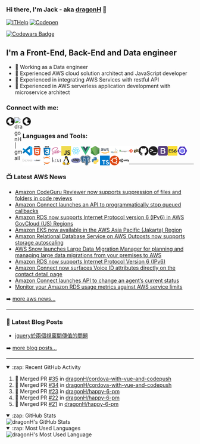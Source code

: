 ### Hi there, I'm Jack - aka [dragonH](http://dragonh.github.io) 👋

[![ITHelp](https://img.shields.io/website?label=ithelp&style=for-the-badge&url=https%3A%2F%2Fithelp.ithome.com.tw/users/20117259)](https://ithelp.ithome.com.tw/users/20117259)
[![Codepen](https://img.shields.io/website?label=codepen&style=for-the-badge&url=https%3A%2F%2Fcodepen.io/dragonH)](https://codepen.io/dragonH)

[![Codewars Badge](https://camo.githubusercontent.com/edb84f3d2f0df3ab60c9ff31766c0796e5a67cec/68747470733a2f2f7777772e636f6465776172732e636f6d2f75736572732f647261676f6e482f6261646765732f6c61726765)](https://www.codewars.com/users/dragonH/badges)

## I'm a Front-End, Back-End and Data engineer

- 🔭 Working as a Data engineer
- 🌱 Experienced AWS cloud solution architect and JavaScript developer
- 👯 Experienced in integrating AWS Services with restful API
- 🥅 Experienced in AWS serverless application development with microservice architect

### Connect with me:

[<img align="left" alt="codeSTACKr.com" width="22px" src="https://raw.githubusercontent.com/iconic/open-iconic/master/svg/globe.svg" />][website]
[<img align="left" alt="dragonH | gmail" width="22px" src="https://cdn.jsdelivr.net/npm/simple-icons@v3/icons/gmail.svg" />][gmail]
[<img align="left" alt="dragonH | ithelp" width="22px" src="https://raw.githubusercontent.com/iconic/open-iconic/master/svg/globe.svg" />][ithelp]

<br />

### Languages and Tools:

[<img align="left" alt="Visual Studio Code" width="26px" src="https://raw.githubusercontent.com/github/explore/80688e429a7d4ef2fca1e82350fe8e3517d3494d/topics/visual-studio-code/visual-studio-code.png" />][vscode]
[<img align="left" alt="HTML5" width="26px" src="https://raw.githubusercontent.com/github/explore/80688e429a7d4ef2fca1e82350fe8e3517d3494d/topics/html/html.png" />][html5]
[<img align="left" alt="CSS3" width="26px" src="https://raw.githubusercontent.com/github/explore/80688e429a7d4ef2fca1e82350fe8e3517d3494d/topics/css/css.png" />][css3]
[<img align="left" alt="Sass" width="26px" src="https://raw.githubusercontent.com/github/explore/80688e429a7d4ef2fca1e82350fe8e3517d3494d/topics/sass/sass.png" />][sass]
[<img align="left" alt="JavaScript" width="26px" src="https://raw.githubusercontent.com/github/explore/80688e429a7d4ef2fca1e82350fe8e3517d3494d/topics/javascript/javascript.png" />][javascript]
[<img align="left" alt="React" width="26px" src="https://raw.githubusercontent.com/github/explore/80688e429a7d4ef2fca1e82350fe8e3517d3494d/topics/react/react.png" />][react]
[<img align="left" alt="vue" width="26px" src="https://raw.githubusercontent.com/github/explore/e94815998e4e0713912fed477a1f346ec04c3da2/topics/vue/vue.png" />][vue]
[<img align="left" alt="Node.js" width="26px" src="https://raw.githubusercontent.com/github/explore/80688e429a7d4ef2fca1e82350fe8e3517d3494d/topics/nodejs/nodejs.png" />][nodejs]
[<img align="left" alt="aws" width="26px" src="https://raw.githubusercontent.com/github/explore/80688e429a7d4ef2fca1e82350fe8e3517d3494d/topics/aws/aws.png" />][aws]
[<img align="left" alt="MySQL" width="26px" src="https://raw.githubusercontent.com/github/explore/80688e429a7d4ef2fca1e82350fe8e3517d3494d/topics/mysql/mysql.png" />][mysql]
[<img align="left" alt="MongoDB" width="26px" src="https://raw.githubusercontent.com/github/explore/80688e429a7d4ef2fca1e82350fe8e3517d3494d/topics/mongodb/mongodb.png" />][mongodb]
[<img align="left" alt="Git" width="26px" src="https://raw.githubusercontent.com/github/explore/80688e429a7d4ef2fca1e82350fe8e3517d3494d/topics/git/git.png" />][git]
[<img align="left" alt="GitHub" width="26px" src="https://raw.githubusercontent.com/github/explore/78df643247d429f6cc873026c0622819ad797942/topics/github/github.png" />][github]
[<img align="left" alt="Terminal" width="26px" src="https://raw.githubusercontent.com/github/explore/80688e429a7d4ef2fca1e82350fe8e3517d3494d/topics/terminal/terminal.png" />][terminal]
[<img align="left" alt="bootstrap" width="26px" src="https://raw.githubusercontent.com/github/explore/80688e429a7d4ef2fca1e82350fe8e3517d3494d/topics/bootstrap/bootstrap.png" />][bootstrap]
[<img align="left" alt="es6" width="26px" src="https://raw.githubusercontent.com/github/explore/80688e429a7d4ef2fca1e82350fe8e3517d3494d/topics/es6/es6.png" />][es6]
[<img align="left" alt="eslint" width="26px" src="https://raw.githubusercontent.com/github/explore/80688e429a7d4ef2fca1e82350fe8e3517d3494d/topics/eslint/eslint.png" />][eslint]
[<img align="left" alt="express" width="26px" src="https://raw.githubusercontent.com/github/explore/80688e429a7d4ef2fca1e82350fe8e3517d3494d/topics/express/express.png" />][express]
[<img align="left" alt="jquery" width="26px" src="https://raw.githubusercontent.com/github/explore/80688e429a7d4ef2fca1e82350fe8e3517d3494d/topics/jquery/jquery.png" />][jquery]
[<img align="left" alt="jupyter-notebook" width="26px" src="https://raw.githubusercontent.com/github/explore/80688e429a7d4ef2fca1e82350fe8e3517d3494d/topics/jupyter-notebook/jupyter-notebook.png" />][jupyter]
[<img align="left" alt="koa" width="26px" src="https://raw.githubusercontent.com/github/explore/80688e429a7d4ef2fca1e82350fe8e3517d3494d/topics/koa/koa.png" />][koa]
[<img align="left" alt="linux" width="26px" src="https://raw.githubusercontent.com/github/explore/80688e429a7d4ef2fca1e82350fe8e3517d3494d/topics/linux/linux.png" />][linux]
[<img align="left" alt="php" width="26px" src="https://raw.githubusercontent.com/github/explore/80688e429a7d4ef2fca1e82350fe8e3517d3494d/topics/php/php.png" />][php]
[<img align="left" alt="postgresql" width="26px" src="https://raw.githubusercontent.com/github/explore/80688e429a7d4ef2fca1e82350fe8e3517d3494d/topics/postgresql/postgresql.png" />][postgresql]
[<img align="left" alt="python" width="26px" src="https://raw.githubusercontent.com/github/explore/80688e429a7d4ef2fca1e82350fe8e3517d3494d/topics/python/python.png" />][python]
[<img align="left" alt="typescript" width="26px" src="https://raw.githubusercontent.com/github/explore/80688e429a7d4ef2fca1e82350fe8e3517d3494d/topics/typescript/typescript.png" />][typescript]
[<img align="left" alt="ubuntu" width="26px" src="https://raw.githubusercontent.com/github/explore/80688e429a7d4ef2fca1e82350fe8e3517d3494d/topics/ubuntu/ubuntu.png" />][ubuntu]
[<img align="left" alt="unity" width="26px" src="https://raw.githubusercontent.com/github/explore/80688e429a7d4ef2fca1e82350fe8e3517d3494d/topics/unity/unity.png" />][unity]
<br />
<br />

---

### 📺 Latest AWS News

<!-- AWS-NEWS:START -->
- [Amazon CodeGuru Reviewer now supports suppression of files and folders in code reviews](https://aws.amazon.com/about-aws/whats-new/2022/05/amazon-codeguru-reviewer-supports-suppression-files-folders-code-reviews/)
- [Amazon Connect launches an API to programmatically stop queued callbacks](https://aws.amazon.com/about-aws/whats-new/2022/05/amazon-connect-launches-api-to-programmatically-stop-queued-callbacks/)
- [Amazon RDS now supports Internet Protocol version 6 &lpar;IPv6&rpar; in AWS GovCloud &lpar;US&rpar; Regions](https://aws.amazon.com/about-aws/whats-new/2022/05/amazon-rds-ipv6-aws-govcloud-us-regions/)
- [Amazon EKS now available in the AWS Asia Pacific &lpar;Jakarta&rpar; Region](https://aws.amazon.com/about-aws/whats-new/2022/05/amazon-eks-available-asia-pacific-jakarta-region/)
- [Amazon Relational Database Service on AWS Outposts now supports storage autoscaling](https://aws.amazon.com/about-aws/whats-new/2022/05/amazon-rds-aws-outposts-storage-autoscaling/)
- [AWS Snow launches Large Data Migration Manager for planning and managing large data migrations from your premises to AWS](https://aws.amazon.com/about-aws/whats-new/2022/04/aws-snow-large-data-migration-manager/)
- [Amazon RDS now supports Internet Protocol Version 6 &lpar;IPv6&rpar;](https://aws.amazon.com/about-aws/whats-new/2022/04/amazon-rds-supports-ipv6/)
- [Amazon Connect now surfaces Voice ID attributes directly on the contact detail page](https://aws.amazon.com/about-aws/whats-new/2022/04/amazon-connect-surfaces-voice-id-attributes-on-contact-detail-page/)
- [Amazon Connect launches API to change an agent’s current status](https://aws.amazon.com/about-aws/whats-new/2022/04/amazon-connect-api-agent-current-status/)
- [Monitor your Amazon RDS usage metrics against AWS service limits](https://aws.amazon.com/about-aws/whats-new/2022/04/amazon-monitor-rds-metrics-against-aws-service-limits/)
<!-- AWS-NEWS:END -->

➡️ [more aws news...](https://aws.amazon.com/about-aws/whats-new/2020/)

---

### 📕 Latest Blog Posts

<!-- BLOG-POST-LIST:START -->
- [jquery於兩個視窗間傳值的問題](http://dragonh.github.io/2020/09/22/jquery%E6%96%BC%E5%85%A9%E5%80%8B%E8%A6%96%E7%AA%97%E9%96%93%E5%82%B3%E5%80%BC%E7%9A%84%E5%95%8F%E9%A1%8C/)
<!-- BLOG-POST-LIST:END -->

➡️ [more blog posts...](https://dragonH.github.io)

---

<details open>
  <summary>:zap: Recent GitHub Activity</summary>
  
<!--START_SECTION:activity-->
1. 🎉 Merged PR [#35](https://github.com/dragonH/cordova-with-vue-and-codepush/pull/35) in [dragonH/cordova-with-vue-and-codepush](https://github.com/dragonH/cordova-with-vue-and-codepush)
2. 🎉 Merged PR [#34](https://github.com/dragonH/cordova-with-vue-and-codepush/pull/34) in [dragonH/cordova-with-vue-and-codepush](https://github.com/dragonH/cordova-with-vue-and-codepush)
3. 🎉 Merged PR [#23](https://github.com/dragonH/happy-6-pm/pull/23) in [dragonH/happy-6-pm](https://github.com/dragonH/happy-6-pm)
4. 🎉 Merged PR [#22](https://github.com/dragonH/happy-6-pm/pull/22) in [dragonH/happy-6-pm](https://github.com/dragonH/happy-6-pm)
5. 🎉 Merged PR [#21](https://github.com/dragonH/happy-6-pm/pull/21) in [dragonH/happy-6-pm](https://github.com/dragonH/happy-6-pm)
<!--END_SECTION:activity-->

</details>

<details open>
  <summary>:zap: GitHub Stats</summary>

  <img  alt="dragonH's GitHub Stats" src="https://github-readme-stats.vercel.app/api?username=dragonH&show_icons=true&theme=radical&bg_color=100,e96464,772e95&title_color=fff&text_color=fff"/>

</details>

<details open>
  <summary>:zap: Most Used Languages</summary>

  <img alt="dragonH's Most Used Language" src="https://github-readme-stats.vercel.app/api/top-langs/?username=dragonH&langs_count=20&layout=compact&bg_color=60,e96432,306e95&title_color=fff&text_color=fff" />

</details>

[website]: https://dragonH.github.io
[gmail]: mailto:10220jack@gmail.com
[ithelp]: https://ithelp.ithome.com.tw/users/20117259
[vscode]: https://code.visualstudio.com/
[html5]: https://developer.mozilla.org/en-US/docs/Web/Guide/HTML/HTML5
[css3]: https://developer.mozilla.org/en-US/docs/Web/CSS
[sass]: https://sass-lang.com/
[javascript]: https://developer.mozilla.org/en-US/docs/Web/JavaScript
[react]: https://reactjs.org/
[vue]: https://vuejs.org/
[nodejs]: https://nodejs.org/en/
[aws]: https://aws.amazon.com/
[mysql]: https://www.mysql.com/
[mongodb]: https://www.mongodb.com/
[git]: https://git-scm.com/
[github]: https://github.com/
[terminal]: https://en.wikipedia.org/wiki/Computer_terminal
[bootstrap]: https://getbootstrap.com/
[es6]: https://www.w3schools.com/js/js_es6.asp
[eslint]: https://eslint.org/
[express]: https://expressjs.com/
[jquery]: https://jquery.com/
[jupyter]: https://jupyter.org/
[koa]: https://koajs.com/
[linux]: https://en.wikipedia.org/wiki/Linux
[php]: https://www.php.net/
[postgresql]: https://www.postgresql.org/
[python]: https://www.python.org/
[typescript]: https://www.typescriptlang.org/
[ubuntu]: https://ubuntu.com/
[unity]: https://unity.com/



[webdevplaylist]: https://www.youtube.com/playlist?list=PLkwxH9e_vrAJ0WbEsFA9W3I1W-g_BTsbt
[jsplaylist]: https://www.youtube.com/playlist?list=PLkwxH9e_vrALRJKu7wfXby3MKeflhTu6B
[cssplaylist]: https://www.youtube.com/playlist?list=PLkwxH9e_vrALSdvZuEh6gqQdmDoDIoqz4
[reactplaylist]: https://www.youtube.com/playlist?list=PLkwxH9e_vrAK4TdffpxKY3QGyHCpxFcQ0